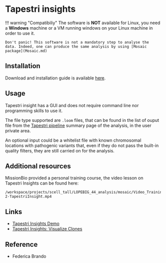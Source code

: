 # Tapestri insights

!!! warning "Compatibiliy"
    The software is **NOT** available for Linux, you need a **Windows** machine or a VM running windows on your Linux machine in order to use it.

    Don't panic! This software is not a mandatory step to analyse the data. Indeed, one can produce the same analysis by using [Mosaic package](Mosaic.md)

## Installation

Download and installation guide is available [here](https://support.missionbio.com/hc/en-us/articles/360058471313-FAQ-How-do-I-download-Tapestri-Insights-v2-2-).

## Usage

Tapestri insight has a GUI and does not require command line nor programming skills to use it.

The file type supported are `.loom` files, that can be found in the list of ouput file from the [Tapestri pipeline](../Tapestri_pipeline/#3-output) summary page of the analysis, in the user private area.

An optional input could be a whitelist file with known chromosomal locations with pathogenic variants that, even if they do not pass the built-in quality filters, they are still carried on for the analysis.

## Additional resources

MissionBio provided a personal training course, the video lesson on Tapestri Insights can be found here:

    /workspace/projects/scell_tall/LOPEBIG_44_analysis/mosaic/Video_Trainings/MissionBio-2-TapestriInsight.mp4

## Links

- [Tapestri Insights Demo](https://support.missionbio.com/hc/en-us/articles/360045421074-Tapestri-Insights-Demo)
- [Tapestri Insights: Visualize Clones](https://support.missionbio.com/hc/en-us/articles/360045157814-Tapestri-Insights-Visualize-clones)

## Reference

- Federica Brando
